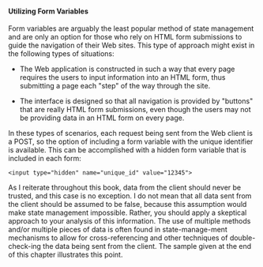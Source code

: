 #### Utilizing Form Variables

Form variables are arguably the least popular method of state management and are only an option for those who rely on HTML form submissions to guide the navigation of their Web sites. This type of approach might exist in the following types of situations:

* The Web application is constructed in such a way that every page requires the users to input information into an HTML form, thus submitting a page each "step" of the way through the site.

* The interface is designed so that all navigation is provided by "buttons" that are really HTML form submissions, even though the users may not be providing data in an HTML form on every page.

In these types of scenarios, each request being sent from the Web client is a POST, so the option of including a form variable with the unique identifier is available. This can be accomplished with a hidden form variable that is included in each form:

`<input type="hidden" name="unique_id" value="12345">`
 
As I reiterate throughout this book, data from the client should never be trusted, and this case is no exception. I do not mean that all data sent from the client should be assumed to be false, because this assumption would make state management impossible. Rather, you should apply a skeptical approach to your analysis of this information. The use of multiple methods and/or multiple pieces of data is often found in state-manage-ment mechanisms to allow for cross-referencing and other techniques of double-check-ing the data being sent from the client. The sample given at the end of this chapter illustrates this point.